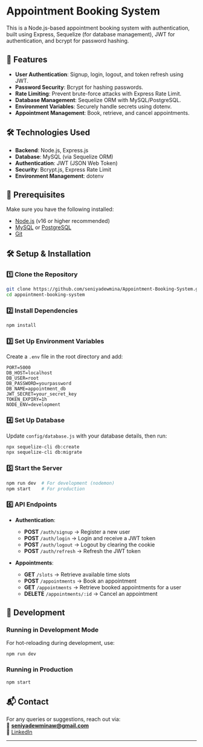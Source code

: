 # Appointment Booking System

This is a Node.js-based appointment booking system with authentication, built using Express, Sequelize (for database management), JWT for authentication, and bcrypt for password hashing.

## 🚀 Features
- **User Authentication**: Signup, login, logout, and token refresh using JWT.
- **Password Security**: Bcrypt for hashing passwords.
- **Rate Limiting**: Prevent brute-force attacks with Express Rate Limit.
- **Database Management**: Sequelize ORM with MySQL/PostgreSQL.
- **Environment Variables**: Securely handle secrets using dotenv.
- **Appointment Management**: Book, retrieve, and cancel appointments.

## 🛠️ Technologies Used
- **Backend**: Node.js, Express.js
- **Database**: MySQL (via Sequelize ORM)
- **Authentication**: JWT (JSON Web Token)
- **Security**: Bcrypt.js, Express Rate Limit
- **Environment Management**: dotenv

## 📌 Prerequisites
Make sure you have the following installed:
- [Node.js](https://nodejs.org/) (v16 or higher recommended)
- [MySQL](https://www.mysql.com/) or [PostgreSQL](https://www.postgresql.org/)
- [Git](https://git-scm.com/)

## 🛠️ Setup & Installation

### 1️⃣ Clone the Repository
```sh
git clone https://github.com/seniyadewmina/Appointment-Booking-System.git
cd appointment-booking-system
```

### 2️⃣ Install Dependencies
```sh
npm install
```

### 3️⃣ Set Up Environment Variables
Create a `.env` file in the root directory and add:
```env
PORT=5000
DB_HOST=localhost
DB_USER=root
DB_PASSWORD=yourpassword
DB_NAME=appointment_db
JWT_SECRET=your_secret_key
TOKEN_EXPIRY=1h
NODE_ENV=development
```

### 4️⃣ Set Up Database
Update `config/database.js` with your database details, then run:
```sh
npx sequelize-cli db:create
npx sequelize-cli db:migrate
```

### 5️⃣ Start the Server
```sh
npm run dev  # For development (nodemon)
npm start    # For production
```

### 6️⃣ API Endpoints
- **Authentication**:
  - **POST** `/auth/signup` → Register a new user
  - **POST** `/auth/login` → Login and receive a JWT token
  - **POST** `/auth/logout` → Logout by clearing the cookie
  - **POST** `/auth/refresh` → Refresh the JWT token

- **Appointments**:
  - **GET** `/slots` → Retrieve available time slots
  - **POST** `/appointments` → Book an appointment
  - **GET** `/appointments` → Retrieve booked appointments for a user
  - **DELETE** `/appointments/:id` → Cancel an appointment

## 🔧 Development
### Running in Development Mode
For hot-reloading during development, use:
```sh
npm run dev
```

### Running in Production
```sh
npm start
```

## 📬 Contact

For any queries or suggestions, reach out via:  
📧 **seniyadewminaw@gmail.com**  
🔗 [LinkedIn](https://www.linkedin.com/in/seniyadewmina/)  

---

